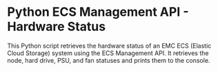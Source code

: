 # Python ECS Management API - Hardware Status

This Python script retrieves the hardware status of an EMC ECS (Elastic Cloud Storage) system using the ECS Management API. It retrieves the node, hard drive, PSU, and fan statuses and prints them to the console.
